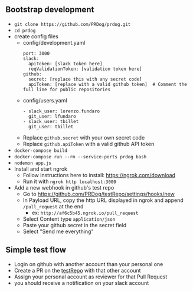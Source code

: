## Bootstrap development
- `git clone https://github.com/PRDog/prdog.git`
- `cd prdog`
- create config files
  - config/development.yaml
    ```
    port: 3000
    slack:
      apiToken: [slack token here]
      reqValidationToken: [validation token here]
    github:
      secret: [replace this with any secret code]
      apiToken: [replace with a valid github token]  # Comment the full line for public repositories
    ```
  - config/users.yaml
      ```
      - slack_user: lorenzo.fundaro
        git_user: lfundaro
      - slack_user: tbillet
        git_user: tbillet
      ```
  - Replace `github.secret` with your own secret code
  - Replace `github.apiToken` with a valid github API token
- `docker-compose build`
- `docker-compose run --rm --service-ports prdog bash`
- `nodemon app.js`
- Install and start ngrok
  - Follow instructions here to install: https://ngrok.com/download
  - Run it with `ngrok http localhost:3000`
- Add a new webhook in github's test repo
  - Go to https://github.com/PRDog/testRepo/settings/hooks/new
  - In Payload URL, copy the http URL displayed in ngrok and append `/pull_request` at the end
    - ex: `http://af6c5b45.ngrok.io/pull_request`
  - Select Content type `application/json`
  - Paste your github secret in the secret field
  - Select "Send me everything"

## Simple test flow
- Login on github with another account than your personal one
- Create a PR on the [testRepo](https://github.com/PRDog/testRepo) with that other account
- Assign your personal account as reviewer for that Pull Request
- you should receive a notification on your slack account
